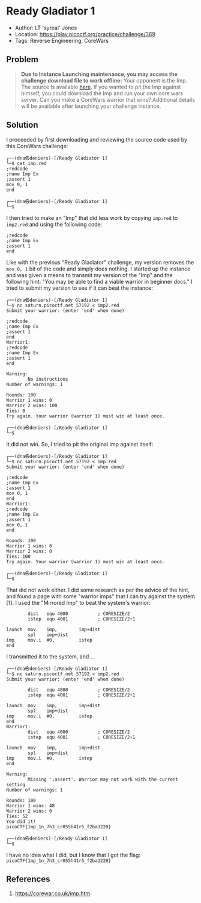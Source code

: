 # Ready Gladiator 1

* Author: LT 'syreal' Jones
* Location: https://play.picoctf.org/practice/challenge/369
* Tags: Reverse Engineering, CoreWars

## Problem

> __Due to Instance Launching maintenance, you may access the challenge download file to work offline:__ Your opponent is the Imp. The source is available [here](https://artifacts.picoctf.net/c/408/imp.red). If you wanted to pit the Imp against himself, you could download the Imp and run your own core wars server. Can you make a CoreWars warrior that wins? Additional details will be available after launching your challenge instance.

## Solution

I proceeded by first downloading and reviewing the source code used by this CoreWars challenge:

```
┌──(dna㉿deniers)-[/Ready Gladiator 1]
└─$ cat imp.red                       
;redcode
;name Imp Ex
;assert 1
mov 0, 1
end
                                                                                                                                              
┌──(dna㉿deniers)-[/Ready Gladiator 1]
└─$ 
```

I then tried to make an "Imp" that did less work by copying ``imp.red`` to ``imp2.red`` and using the following code:

```
;redcode
;name Imp Ex
;assert 1
end
```

Like with the previous "Ready Gladiator" challenge, my version removes the ``mov 0, 1`` bit of the code and simply does nothing. I started up the instance and was given a means to transmit my version of the "Imp" and the following hint: "You may be able to find a viable warrior in beginner docs." I tried to submit my version to see if it can beat the instance:

```
┌──(dna㉿deniers)-[/Ready Gladiator 1]
└─$ nc saturn.picoctf.net 57192 < imp2.red
Submit your warrior: (enter 'end' when done)

;redcode
;name Imp Ex
;assert 1
end
Warrior1:
;redcode
;name Imp Ex
;assert 1
end

Warning:
        No instructions
Number of warnings: 1

Rounds: 100
Warrior 1 wins: 0
Warrior 2 wins: 100
Ties: 0
Try again. Your warrior (warrior 1) must win at least once.
                                                                                                                                              
┌──(dna㉿deniers)-[/Ready Gladiator 1]
└─$ 

```

It did not win. So, I tried to pit the original Imp against itself:

```
┌──(dna㉿deniers)-[/Ready Gladiator 1]
└─$ nc saturn.picoctf.net 57192 < imp.red 
Submit your warrior: (enter 'end' when done)

;redcode
;name Imp Ex
;assert 1
mov 0, 1
end
Warrior1:
;redcode
;name Imp Ex
;assert 1
mov 0, 1
end

Rounds: 100
Warrior 1 wins: 0
Warrior 2 wins: 0
Ties: 100
Try again. Your warrior (warrior 1) must win at least once.
                                                                                                                                              
┌──(dna㉿deniers)-[/Ready Gladiator 1]
└─$ 
```

That did not work either. I did some research as per the advice of the hint, and found a page with some "warrior imps" that I can try against the system [1]. I used the "Mirrored Imp" to beat the system's warrior:

```
        dist   equ 4000           ; CORESIZE/2
        istep  equ 4001           ; CORESIZE/2+1

launch  mov    imp,        imp+dist
        spl    imp+dist
imp     mov.i  #0,         istep
end
```

I transmitted it to the system, and ...

```
┌──(dna㉿deniers)-[/Ready Gladiator 1]
└─$ nc saturn.picoctf.net 57192 < imp2.red
Submit your warrior: (enter 'end' when done)

        dist   equ 4000           ; CORESIZE/2
        istep  equ 4001           ; CORESIZE/2+1

launch  mov    imp,        imp+dist
        spl    imp+dist
imp     mov.i  #0,         istep
end
Warrior1:
        dist   equ 4000           ; CORESIZE/2
        istep  equ 4001           ; CORESIZE/2+1

launch  mov    imp,        imp+dist
        spl    imp+dist
imp     mov.i  #0,         istep
end

Warning:
        Missing ';assert'. Warrior may not work with the current setting
Number of warnings: 1

Rounds: 100
Warrior 1 wins: 48
Warrior 2 wins: 0
Ties: 52
You did it!
picoCTF{1mp_1n_7h3_cr055h41r5_f2ba3220}
                                                                                                                                              
┌──(dna㉿deniers)-[/Ready Gladiator 1]
└─$
```

I have no idea what I did, but I know that I got the flag: ``picoCTF{1mp_1n_7h3_cr055h41r5_f2ba3220}``

## References

1. https://corewar.co.uk/imp.htm

